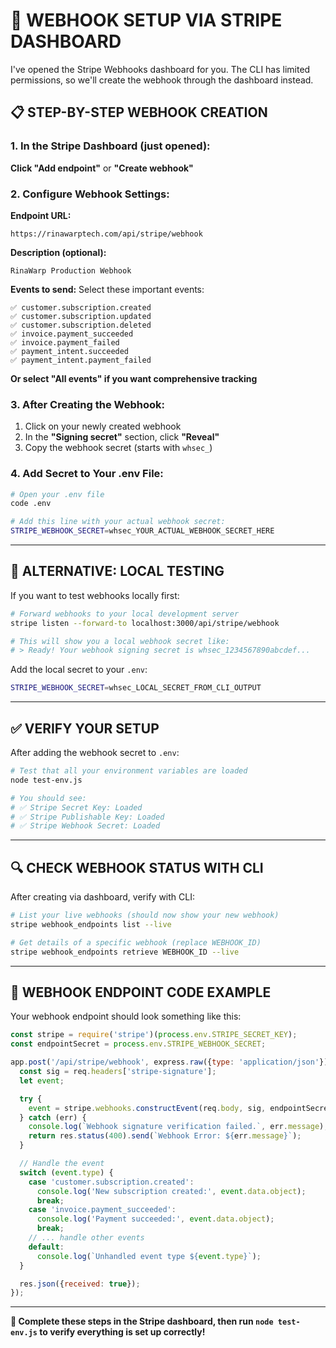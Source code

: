 # 🚀 WEBHOOK SETUP VIA STRIPE DASHBOARD

I've opened the Stripe Webhooks dashboard for you. The CLI has limited permissions, so we'll create the webhook through the dashboard instead.

## 📋 **STEP-BY-STEP WEBHOOK CREATION**

### 1. **In the Stripe Dashboard (just opened):**

**Click "Add endpoint"** or **"Create webhook"**

### 2. **Configure Webhook Settings:**

**Endpoint URL:**
```
https://rinawarptech.com/api/stripe/webhook
```

**Description (optional):**
```
RinaWarp Production Webhook
```

**Events to send:** Select these important events:
```
✅ customer.subscription.created
✅ customer.subscription.updated
✅ customer.subscription.deleted
✅ invoice.payment_succeeded
✅ invoice.payment_failed
✅ payment_intent.succeeded
✅ payment_intent.payment_failed
```

**Or select "All events" if you want comprehensive tracking**

### 3. **After Creating the Webhook:**

1. Click on your newly created webhook
2. In the **"Signing secret"** section, click **"Reveal"**
3. Copy the webhook secret (starts with `whsec_`)

### 4. **Add Secret to Your .env File:**

```bash
# Open your .env file
code .env

# Add this line with your actual webhook secret:
STRIPE_WEBHOOK_SECRET=whsec_YOUR_ACTUAL_WEBHOOK_SECRET_HERE
```

---

## 🧪 **ALTERNATIVE: LOCAL TESTING**

If you want to test webhooks locally first:

```bash
# Forward webhooks to your local development server
stripe listen --forward-to localhost:3000/api/stripe/webhook

# This will show you a local webhook secret like:
# > Ready! Your webhook signing secret is whsec_1234567890abcdef...
```

Add the local secret to your `.env`:
```bash
STRIPE_WEBHOOK_SECRET=whsec_LOCAL_SECRET_FROM_CLI_OUTPUT
```

---

## ✅ **VERIFY YOUR SETUP**

After adding the webhook secret to `.env`:

```bash
# Test that all your environment variables are loaded
node test-env.js

# You should see:
# ✅ Stripe Secret Key: Loaded
# ✅ Stripe Publishable Key: Loaded  
# ✅ Stripe Webhook Secret: Loaded
```

---

## 🔍 **CHECK WEBHOOK STATUS WITH CLI**

After creating via dashboard, verify with CLI:

```bash
# List your live webhooks (should now show your new webhook)
stripe webhook_endpoints list --live

# Get details of a specific webhook (replace WEBHOOK_ID)
stripe webhook_endpoints retrieve WEBHOOK_ID --live
```

---

## 📝 **WEBHOOK ENDPOINT CODE EXAMPLE**

Your webhook endpoint should look something like this:

```javascript
const stripe = require('stripe')(process.env.STRIPE_SECRET_KEY);
const endpointSecret = process.env.STRIPE_WEBHOOK_SECRET;

app.post('/api/stripe/webhook', express.raw({type: 'application/json'}), (req, res) => {
  const sig = req.headers['stripe-signature'];
  let event;

  try {
    event = stripe.webhooks.constructEvent(req.body, sig, endpointSecret);
  } catch (err) {
    console.log(`Webhook signature verification failed.`, err.message);
    return res.status(400).send(`Webhook Error: ${err.message}`);
  }

  // Handle the event
  switch (event.type) {
    case 'customer.subscription.created':
      console.log('New subscription created:', event.data.object);
      break;
    case 'invoice.payment_succeeded':
      console.log('Payment succeeded:', event.data.object);
      break;
    // ... handle other events
    default:
      console.log(`Unhandled event type ${event.type}`);
  }

  res.json({received: true});
});
```

---

**🎯 Complete these steps in the Stripe dashboard, then run `node test-env.js` to verify everything is set up correctly!**
